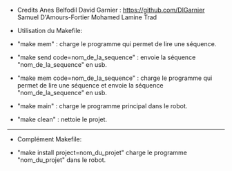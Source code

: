 * Credits
Anes Belfodil
David Garnier : https://github.com/DIGarnier
Samuel D'Amours-Fortier
Mohamed Lamine Trad


* Utilisation du Makefile:

- "make mem" :
	charge le programme qui permet de lire une séquence.

- "make send code=nom_de_la_sequence" :
	envoie la séquence "nom_de_la_sequence" en usb.

- "make mem code=nom_de_la_sequence" :
	charge le programme qui permet de lire une séquence et
	envoie la séquence "nom_de_la_sequence" en usb.

- "make main" :
	charge le programme principal dans le robot.

- "make clean" :
	nettoie le projet.
---------------------------------------------------------------
* Complément Makefile:

- "make install project=nom_du_projet"
	charge le programme "nom_du_projet" dans le robot.
